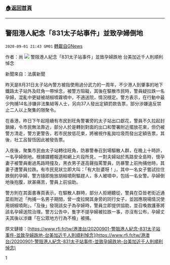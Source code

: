 ###  [:house:返回首頁](https://github.com/ourhimalayas/txt)
---

## 警阻港人紀念「831太子站事件」並致孕婦倒地
`2020-09-01 21:43 GM01` [轉載自GNews](https://gnews.org/zh-hant/328967/)

作者：尚
![](https://s3.amazonaws.com/gnews-media-offload/wp-content/uploads/2020/09/01214056/A48AFAB4-AEBA-4BAF-85D8-CE8769B17695.jpeg)
警阻港人紀念「831太子站事件」並致孕婦跌地 台美加近千人則順利悼念

新聞來自：法廣新聞

昨天是8月31日太子站內警方被指使用過分武力的一周年，不少港人到肇事的地下鐵路太子站外及旺角一帶悼念，被警方阻礙，其後在驅散市民時，警員疑拉跌一名孕婦，混亂中更疑被胡椒噴霧噴中，不適送院，情況穩定。警方表示，在行動中最少拘捕14名涉嫌非法集結等人士，另向37人發出定額罰款告票，部分涉嫌違反禁止二人以上聚集的限聚令。

在香港，昨日下午起陸續有市民到旺角警署旁的太子站出口獻花，警員不久拉起封鎖線，令市民無法靠近，部分人於是轉到對面的出口和警署附近擺放花束，但仍被警方清走，警方更警告，若市民放低花束，將被視作亂拋垃圾而發出定額告票，其後，社工呂智恆因此被發告票。

入夜後，聚集市民由太子站轉往旺角，防暴警奉召到場驅散人群，在晚上十時許，一名孕婦倒地。根據媒體報道和網上片段所見，一對夫婦站於馬路安全島時，懷孕妻子被警員衝過馬路時撞及，黑衣男子遂高聲指罵警員，防暴警上前拘捕他時，其妻子遭警員拉跌。有市民見狀立即大叫：「有大肚婆呀！」，其中一名女子嘗試拉住跌倒的孕婦，警方隨即施放胡椒噴劑驅趕人，多人被噴中，包括一名女警。孕婦倒地後抱腹，狀甚痛苦，警員上前協助。

警方則在其面書專頁表示，在驅散人群時，部分人拒絕聽從，警員在亞皆老街近通菜街附近「拘捕一名男子期間，曾一度拉開其身旁的同行女子，並因應現場情況使用胡椒噴劑」，「及後」發現該女子為孕婦時，警員立即提供協助，並召喚救護車將該名孕婦送院治理。警方公告中，隻字不提孕婦被拉跌一事，亦沒有公布，孕婦丈夫其後以涉嫌「在公眾地方行為不檢」被捕。

原文鏈接：[https://www.rfi.fr/tw/港澳台/20200901-警阻港人紀念-831太子站事件-並致孕婦跌地-台美加近千人則順利悼念](https://www.rfi.fr/tw/港澳台/20200901-警阻港人紀念-831太子站事件-並致孕婦跌地-台美加近千人則順利悼念)

1

